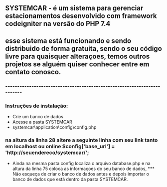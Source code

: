 ## SYSTEMCAR - é um  sistema para gerenciar  estacionamentos desenvolvido com framework codeigniter na versão do PHP 7.4
## esse sistema  está funcionando e  sendo distribuido de forma gratuita, sendo o seu código livre para quaisquer alteraçoes, temos outros projetos se alguém quiser conhecer entre em contato conosco. 
### ------------------------------------------------------------------------
### Instruções de instalação:
* Crie um banco de dados
* Acesse a pasta SYSTEMCAR
* systemcar\application\config\config.php
### na altura da linha 28 altere a seguinte linha com seu link tanto em localhost ou online $config['base_url'] = 'http://seuendereco/systemcar/';

* Ainda na mesma pasta config localiza o arquivo database.php e na altura da linha 75 coloca as informaçoes do seu banco de dados, *** Não esqueça de criar o banco de dados antes e  depois importar o banco de dados que está dentro da pasta SYSTEMCAR.

